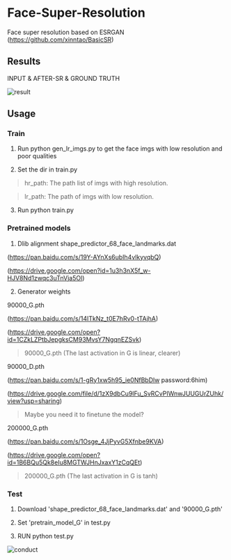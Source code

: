# Face-Super-Resolution

Face super resolution based on ESRGAN (https://github.com/xinntao/BasicSR)

## Results

INPUT & AFTER-SR & GROUND TRUTH

![result](results/result.png)

## Usage

### Train

1. Run python gen_lr_imgs.py to get the face imgs with low resolution and poor qualities

2. Set the dir in train.py

> hr_path: The path list of imgs with high resolution.

> lr_path: The path of imgs with low resolution.

3. Run python train.py

### Pretrained models

1. Dlib alignment shape_predictor_68_face_landmarks.dat 

(https://pan.baidu.com/s/19Y-AYnXs6ubIh4vlkyvqbQ) 

(https://drive.google.com/open?id=1u3h3nX5f_w-HJV8Nd1zwqc3uTnVja5Ol)

2. Generator weights 

90000_G.pth 

(https://pan.baidu.com/s/14ITkNz_t0E7hRv0-tTAjhA) 

(https://drive.google.com/open?id=1CZkLZPtbJepgksCM93MvsY7NgqnEZSvk)

> 90000_G.pth (The last activation in G is linear, clearer)

90000_D.pth

(https://pan.baidu.com/s/1-gRy1xw5h95_ie0NfBbDlw  password:6him)

(https://drive.google.com/file/d/1zX9dbCu9lFu_SvRCvPIWnwJUUGUrZUhk/view?usp=sharing)

> Maybe you need it to finetune the model?

200000_G.pth 

(https://pan.baidu.com/s/1Osge_4JjPyvG5Xfnbe9KVA) 

(https://drive.google.com/open?id=1B6BQu5Qk8eIu8MGTWJHnJxaxY1zCqQEt)

> 200000_G.pth (The last activation in G is tanh)

### Test

1. Download 'shape_predictor_68_face_landmarks.dat' and '90000_G.pth'

2. Set 'pretrain_model_G' in test.py

3. RUN python test.py

![conduct](results/AI日读.jpg)



